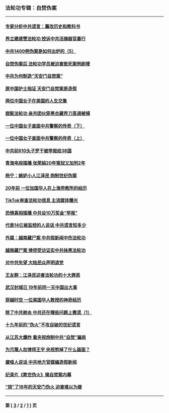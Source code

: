### 法轮功专辑：自焚伪案
---
#### [专家分析中共谎言：纂改历史和教科书](../../pages/nf5562/n13781542.md?07240430) 
#### [界立建盛赞法轮功 控诉中共活摘器官暴行](../../pages/nf5562/n13781971.md?07240430) 
#### [中共1400例伪案是如何出炉的（5）](../../pages/nf5562/n13226831.md?07240430) 
#### [自焚伪案后 法轮功学员被迫害致死案例剧增](../../pages/nf5562/n13190600.md?07240430) 
#### [中共为何制造“天安门自焚案”](../../pages/nf5562/n13183270.md?07240430) 
#### [原中国护士指证 天安门自焚案是造假](../../pages/nf5562/n13172289.md?07240430) 
#### [两位中国女子在美国的人生交集](../../pages/nf5562/n13156138.md?07240430) 
#### [栽赃法轮功 亲共团伙穿黑衣藏界刀高调被捕](../../pages/nf5562/n13073780.md?07240430) 
#### [一位中国女子直面中共警察的传奇（下）](../../pages/nf5562/n12989706.md?07240430) 
#### [一位中国女子直面中共警察的传奇（上）](../../pages/nf5562/n12985072.md?07240430) 
#### [中共前610头子罗干被举报给38国](../../pages/nf5562/n12975419.md?07240430) 
#### [青海电视插播 张荣娟20年冤狱又加刑2年](../../pages/nf5562/n12738166.md?07240430) 
#### [杨宁：嫉妒小人江泽民 炮制世纪伪案](../../pages/nf5562/n12724108.md?07240430) 
#### [20年前 一位加国华人在上海劳教所的经历](../../pages/nf5562/n12707932.md?07240430) 
#### [TikTok审查法轮功信息 主流媒体曝光](../../pages/nf5562/n12362336.md?07240430) 
#### [恐惧真相插播 中共设10万奖金“举报”](../../pages/nf5562/n12306396.md?07240430) 
#### [代表14亿被监控的人说话 中共谎言知多少](../../pages/nf5562/n12297484.md?07240430) 
#### [外媒：越南藏尸案 中共假新闻中伤法轮功](../../pages/nf5562/n12264411.md?07240430) 
#### [越南藏尸案 律师受访证实中共抹黑法轮功](../../pages/nf5562/n12261878.md?07240430) 
#### [对中共失望 大陆民众声明退党](../../pages/nf5562/n12187315.md?07240430) 
#### [王友群：江泽民迫害法轮功的十大罪恶](../../pages/nf5562/n12169074.md?07240430) 
#### [武汉封城日 19年前同一天中国出大事](../../pages/nf5562/n12150901.md?07240430) 
#### [穿越时空  一位美国华人教授的神奇经历](../../pages/nf5562/n12097460.md?07240430) 
#### [除了中共肺炎 中共还在哪些问题上撒谎（1）](../../pages/nf5562/n11955770.md?07240430) 
#### [十九年前的“伪火”不攻自破的世纪谎言](../../pages/nf5562/n11813238.md?07240430) 
#### [从江苏大爆炸 看央视炮制中共“自焚”骗局](../../pages/nf5562/n11140275.md?07240430) 
#### [为污蔑人权律师王宇 央视剪掉了什么画面？](../../pages/nf5562/n11130142.md?07240430) 
#### [聋哑人说话 中共地方官媒编造假新闻](../../pages/nf5562/n11006067.md?07240430) 
#### [纪录片《欺世伪火》揭自焚案内幕](../../pages/nf5562/n11002664.md?07240430) 
#### [“烧”了18年的天安门伪火 迫害难以为继](../../pages/nf5562/n10996660.md?07240430) 

---
#### 第 [ [3](./3.md?07240430) / [2](./2.md?07240430) / [1](./1.md?07240430) ] 页
